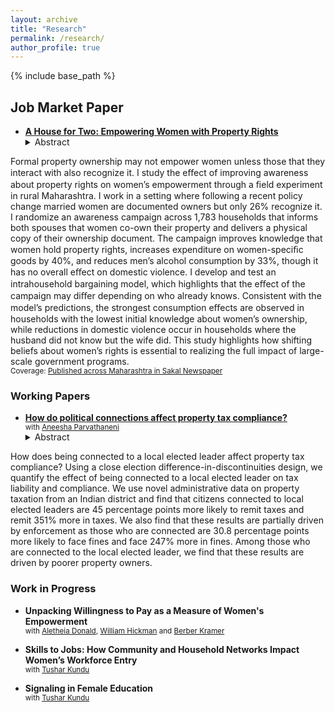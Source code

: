 ```yaml
---
layout: archive
title: "Research"
permalink: /research/
author_profile: true
---
```


<!-- {% if author.googlescholar %}
  You can also find my articles on <u><a href="{{author.googlescholar}}">my Google Scholar profile</a>.</u>
{% endif %} -->

{% include base_path %}

<!-- * <a href="http://akanskhavardani.github.io/files/linktothepaper.pdf" style="color:$dark-gray;font-weight:bold;">Title of the paper</a>
	<details>
		  <summary>Short abstract</summary>
			Clickable short abstract
	</details>  
	<small> with [Coauthor with link to website](https://theirwebsite.com). 
		forthcoming at [Theoretical Economics](https://econtheory.org).
	</small> -->

## Job Market Paper

* **[A House for Two: Empowering Women with Property Rights](https://akankshavardani.github.io/files/Housefortwo_dropbox.pdf)**  
	<details>
		  <summary>Abstract</summary>
Formal property ownership may not empower women unless those that they interact with also recognize it. I study the eﬀect of improving awareness about property rights on women’s empowerment through a ﬁeld experiment in rural Maharashtra. I work in a setting where following a recent policy change married women are documented owners but only 26% recognize it. I randomize an awareness campaign across 1,783 households that informs both spouses that women co-own their property and delivers a physical copy of their ownership document. The campaign improves knowledge that women hold property rights, increases expenditure on women-speciﬁc goods by 40%, and reduces men’s alcohol consumption by 33%, though it has no overall eﬀect on domestic violence. I develop and test an intrahousehold bargaining model, which highlights that the eﬀect of the campaign may diﬀer depending on who already knows. Consistent with the model’s predictions, the strongest consumption eﬀects are observed in households with the lowest initial knowledge about women’s ownership, while reductions in domestic violence occur in households where the husband did not know but the wife did. This study highlights how shifting beliefs about women’s rights is essential to realizing the full impact of large-scale government programs.
	</details>  
<small> Coverage: [Published across Maharashtra in Sakal Newspaper](https://www.dropbox.com/scl/fi/zqo8gtgdl3wg3cw7sq3yt/Sakal-article-HouseforTwo.jpeg?rlkey=7pal5uu6e1uqxib1ejhgt3dtn&st=akzejzfh&dl=0) </small>

### Working Papers

* **[How do political connections affect property tax compliance?](https://akankshavardani.github.io/files/Update_Tax_compliance_dropbox.pdf)**  
<small> with [Aneesha Parvathaneni](https://sites.google.com/view/aneeshaparvathaneni) </small>
	<details>
		  <summary>Abstract</summary>
How does being connected to a local elected leader affect property tax compliance? Using a close election difference-in-discontinuities design, we quantify the effect of being connected to a local elected leader on tax liability and compliance. We use novel administrative data on property taxation from an Indian district and find that citizens connected to local elected leaders are 45 percentage points more likely to remit taxes and remit 351% more in taxes. We also find that these results are partially driven by enforcement as those who are connected are 30.8 percentage points more likely to face fines and face 247% more in fines. Among those who are connected to the local elected leader, we find that these results are driven by poorer property owners.
	</details>  
	
### Work in Progress
	
* **Unpacking Willingness to Pay as a Measure of Women's Empowerment**  
<small> with [Aletheia Donald](https://sites.google.com/view/aletheiadonald/about), [William Hickman](https://www.williamhickman.net/home) and [Berber Kramer](https://www.ifpri.org/profile/berber-kramer/) </small>

* **Skills to Jobs: How Community and Household Networks Impact Women’s Workforce Entry**  
<small> with [Tushar Kundu](https://tusharkundu.github.io/) </small>
	
* **Signaling in Female Education**  
<small> with [Tushar Kundu](https://tusharkundu.github.io/) </small>
